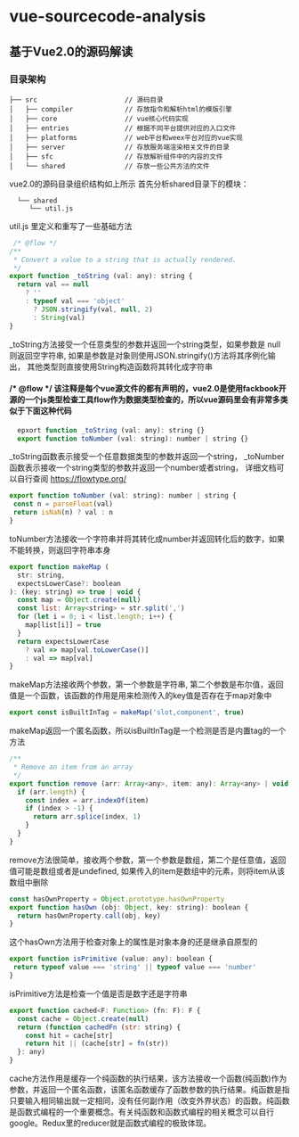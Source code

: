 # vue-sourcecode-analysis
## 基于Vue2.0的源码解读

### 目录架构
```
├── src                      // 源码目录
│   ├── compiler             // 存放指令和解析html的模版引擎
│   ├── core                 // vue核心代码实现
│   ├── entries              // 根据不同平台提供对应的入口文件
│   ├── platforms            // web平台和weex平台对应的vue实现 
│   ├── server               // 存放服务端渲染相关文件的目录
│   ├── sfc                  // 存放解析组件中的内容的文件
│   └── shared               // 存放一些公共方法的文件
```

vue2.0的源码目录组织结构如上所示
首先分析shared目录下的模块：
```
  └── shared
     └── util.js
```
util.js 里定义和重写了一些基础方法
```js
 /* @flow */
/**
 * Convert a value to a string that is actually rendered.
 */
export function _toString (val: any): string {
  return val == null
    ? ''
    : typeof val === 'object'
      ? JSON.stringify(val, null, 2)
      : String(val)
}
```
 _toString方法接受一个任意类型的参数并返回一个string类型，如果参数是 null 则返回空字符串, 如果是参数是对象则使用JSON.stringify()方法将其序例化输出，
 其他类型则直接使用String构造函数将其转化成字符串
####  /* @flow */ 该注释是每个vue源文件的都有声明的，vue2.0是使用fackbook开源的一个js类型检查工具flow作为数据类型检查的，所以vue源码里会有非常多类似于下面这种代码
```js
  epxort function _toString (val: any): string {}
  export function toNumber (val: string): number | string {}
```
 _toString函数表示接受一个任意数据类型的参数并返回一个string，  _toNumber函数表示接收一个string类型的参数并返回一个number或者string，
 详细文档可以自行查阅 https://flowtype.org/
 ```js
export function toNumber (val: string): number | string {
  const n = parseFloat(val)
  return isNaN(n) ? val : n
}
```
toNumber方法接收一个字符串并将其转化成number并返回转化后的数字，如果不能转换，则返回字符串本身

```js
export function makeMap (
  str: string,
  expectsLowerCase?: boolean
): (key: string) => true | void {
  const map = Object.create(null)
  const list: Array<string> = str.split(',')
  for (let i = 0; i < list.length; i++) {
    map[list[i]] = true
  }
  return expectsLowerCase
    ? val => map[val.toLowerCase()]
    : val => map[val]
}
```
makeMap方法接收两个参数，第一个参数是字符串, 第二个参数是布尔值，返回值是一个函数，该函数的作用是用来检测传入的key值是否存在于map对象中

```js
export const isBuiltInTag = makeMap('slot,component', true)
```
makeMap返回一个匿名函数，所以isBuiltInTag是一个检测是否是内置tag的一个方法

```js
/**
 * Remove an item from an array
 */
export function remove (arr: Array<any>, item: any): Array<any> | void {
  if (arr.length) {
    const index = arr.indexOf(item)
    if (index > -1) {
      return arr.splice(index, 1)
    }
  }
}
```
remove方法很简单，接收两个参数，第一个参数是数组，第二个是任意值，返回值可能是数组或者是undefined, 如果传入的item是数组中的元素，则将item从该数组中删除

```js
const hasOwnProperty = Object.prototype.hasOwnProperty
export function hasOwn (obj: Object, key: string): boolean {
  return hasOwnProperty.call(obj, key)
}
```
 这个hasOwn方法用于检查对象上的属性是对象本身的还是继承自原型的
 
 ```js
 export function isPrimitive (value: any): boolean {
  return typeof value === 'string' || typeof value === 'number'
}
```
isPrimitive方法是检查一个值是否是数字还是字符串

```js
export function cached<F: Function> (fn: F): F {
  const cache = Object.create(null)
  return (function cachedFn (str: string) {
    const hit = cache[str]
    return hit || (cache[str] = fn(str))
  }: any)
}
```
cache方法作用是缓存一个纯函数的执行结果，该方法接收一个函数(纯函数)作为参数，并返回一个匿名函数，该匿名函数缓存了函数参数的执行结果。纯函数是指只要输入相同输出就一定相同，没有任何副作用（改变外界状态）的函数。纯函数是函数式编程的一个重要概念。有关纯函数和函数式编程的相关概念可以自行google。Redux里的reducer就是函数式编程的极致体现。
